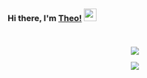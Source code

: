 ### Hi there, I'm [Theo!](https://github.com/Theogu) <img src="https://media.giphy.com/media/hvRJCLFzcasrR4ia7z/giphy.gif" width="25px">

<br />

<p align="center">
<a href="https://github.com/theogu">
    <img src="https://github-readme-stats.vercel.app/api/top-langs/?username=theogu&theme=tokyonight&hide_langs_below=1" />
</a>
    </p>
    <p align="center">

<a href="https://github.com/theogu" >
<img src="https://github-readme-stats.vercel.app/api?username=theogu&show_icons=true&theme=tokyonight&line_height=20"/>
</a>
</p>


